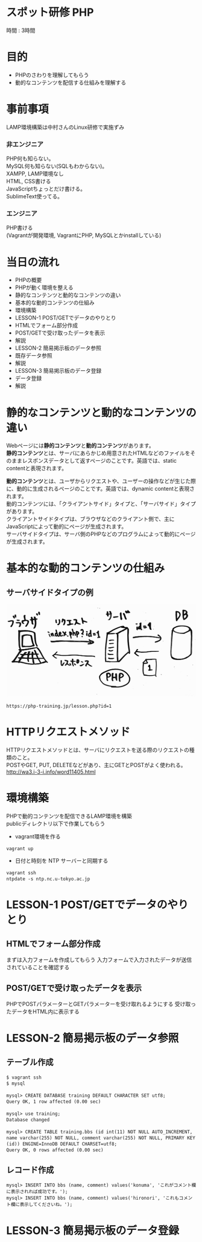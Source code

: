 # スポット研修 PHP

時間 : 3時間

# 目的  

* PHPのさわりを理解してもらう
* 動的なコンテンツを配信する仕組みを理解する

# 事前事項

LAMP環境構築は中村さんのLinux研修で実施ずみ  

### 非エンジニア

PHP何も知らない。  
MySQL何も知らない(SQLもわからない)。  
XAMPP, LAMP環境なし  
HTML, CSS書ける  
JavaScriptちょっとだけ書ける。  
SublimeText使ってる。

### エンジニア

PHP書ける  
(Vagrantが開発環境, VagrantにPHP, MySQLとかinstallしている)


# 当日の流れ  

- PHPの概要
- PHPが動く環境を整える
- 静的なコンテンツと動的なコンテンツの違い
- 基本的な動的コンテンツの仕組み
- 環境構築
- LESSON-1 POST/GETでデータのやりとり
 - HTMLでフォーム部分作成
 - POST/GETで受け取ったデータを表示
 - 解説
- LESSON-2 簡易掲示板のデータ参照
 - 既存データ参照
 - 解説
- LESSON-3 簡易掲示板のデータ登録
 - データ登録
 - 解説

# 静的なコンテンツと動的なコンテンツの違い  

Webページには**静的コンテンツ**と**動的コンテンツ**があります。  
**静的コンテンツ**とは、サーバにあらかじめ用意されたHTMLなどのファイルをそのままレスポンスデータとして返すページのことです。英語では、static contentと表現されます。  

**動的コンテンツ**とは、ユーザからリクエストや、ユーザーの操作などが生じた際に、動的に生成されるページのことです。英語では、dynamic contentと表現されます。  
動的コンテンツには、「クライアントサイド」タイプと、「サーバサイド」タイプがあります。  
クライアントサイドタイプは、ブラウザなどのクライアント側で、主にJavaScriptによって動的にページが生成されます。  
サーバサイドタイプは、サーバ側のPHPなどのプログラムによって動的にページが生成されます。  

# 基本的な動的コンテンツの仕組み

## サーバサイドタイプの例  

![動的コンテンツ生成の仕組み](https://raw.githubusercontent.com/cy-hironori-konuma/PHP_TRAINING/master/img/dynamic_content.jpg)

```
https://php-training.jp/lesson.php?id=1
```


# HTTPリクエストメソッド

HTTPリクエストメソッドとは、サーバにリクエストを送る際のリクエストの種類のこと。  
POSTやGET, PUT, DELETEなどがあり、主にGETとPOSTがよく使われる。  
http://wa3.i-3-i.info/word11405.html  

# 環境構築

PHPで動的コンテンツを配信できるLAMP環境を構築  
publicディレクトリ以下で作業してもらう  

* vagrant環境を作る
```
vagrant up
```

* 日付と時刻を NTP サーバーと同期する
```
vagrant ssh
ntpdate -s ntp.nc.u-tokyo.ac.jp
```

# LESSON-1 POST/GETでデータのやりとり

## HTMLでフォーム部分作成

まずは入力フォームを作成してもらう
入力フォームで入力されたデータが送信されていることを確認する

## POST/GETで受け取ったデータを表示

PHPでPOSTパラメーターとGETパラメーターを受け取れるようにする
受け取ったデータをHTML内に表示する

# LESSON-2 簡易掲示板のデータ参照

## テーブル作成

```
$ vagrant ssh
$ mysql

mysql> CREATE DATABASE training DEFAULT CHARACTER SET utf8;
Query OK, 1 row affected (0.00 sec)

mysql> use training;
Database changed

mysql> CREATE TABLE training.bbs (id int(11) NOT NULL AUTO_INCREMENT, name varchar(255) NOT NULL, comment varchar(255) NOT NULL, PRIMARY KEY (id)) ENGINE=InnoDB DEFAULT CHARSET=utf8;
Query OK, 0 rows affected (0.00 sec)
```

## レコード作成

```
mysql> INSERT INTO bbs (name, comment) values('konuma', 'これがコメント欄に表示されれば成功です。');
mysql> INSERT INTO bbs (name, comment) values('hironori', 'これもコメント欄に表示してくださいね。');
```

# LESSON-3 簡易掲示板のデータ登録

